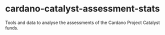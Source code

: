 # cardano-catalyst-assessment-stats
Tools and data to analyse the assessments of the Cardano Project Catalyst funds.
